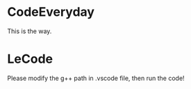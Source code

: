 # CodeEveryday
This is the way.

# LeCode
Please modify the g++ path in .vscode file, then run the code!
